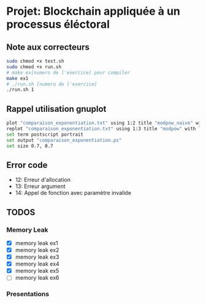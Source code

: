 # Projet: Blockchain appliquée à un processus éléctoral

## Note aux correcteurs

```bash
sudo chmod +x test.sh
sudo chmod +x run.sh
# make ex[numero de l'exercice] pour compiler 
make ex1
# ./run.sh [numero de l'exercice]
./run.sh 1
```

## Rappel utilisation gnuplot

```bash
plot "comparaison_exponentiation.txt" using 1:2 title "modpow_naive" with lines
replot "comparaison_exponentiation.txt" using 1:3 title "modpow" with lines
set term postscript portrait
set output "comparaison_exponentiation.ps"
set size 0.7, 0.7
```

## Error code

- 12: Erreur d'allocation
- 13: Erreur argument
- 14: Appel de fonction avec paramètre invalide

## TODOS

### Memory Leak

- [x] memory leak ex1
- [x] memory leak ex2
- [x] memory leak ex3
- [x] memory leak ex4
- [x] memory leak ex5
- [ ] memory leak ex6

### Presentations
